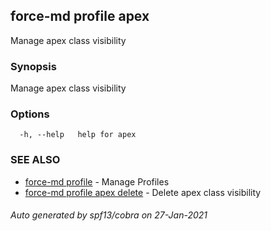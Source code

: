 ## force-md profile apex

Manage apex class visibility

### Synopsis

Manage apex class visibility

### Options

```
  -h, --help   help for apex
```

### SEE ALSO

* [force-md profile](force-md_profile.md)	 - Manage Profiles
* [force-md profile apex delete](force-md_profile_apex_delete.md)	 - Delete apex class visibility

###### Auto generated by spf13/cobra on 27-Jan-2021
